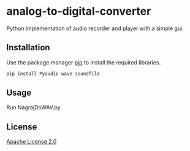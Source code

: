 # analog-to-digital-converter
Python implementation of audio recorder and player with a simple gui.

## Installation

Use the package manager [pip](https://pip.pypa.io/en/stable/) to install the required libraries.

```bash
pip install Pyaudio wave soundfile
```

## Usage

Run NagrajDoWAV.py

## License
[Apache License 2.0](https://choosealicense.com/licenses/apache-2.0/)
